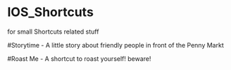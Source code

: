 # IOS_Shortcuts
for small Shortcuts related stuff

#Storytime - A little story about friendly people in front of the Penny Markt

#Roast Me - A shortcut to roast yourself! beware!
